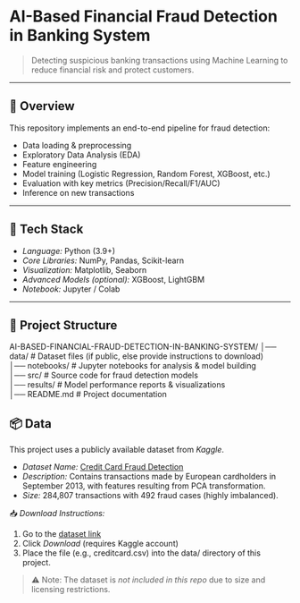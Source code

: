 # AI-Based Financial Fraud Detection in Banking System

> Detecting suspicious banking transactions using Machine Learning to reduce financial risk and protect customers.

---

## 📌 Overview
This repository implements an end-to-end pipeline for fraud detection:
- Data loading & preprocessing
- Exploratory Data Analysis (EDA)
- Feature engineering
- Model training (Logistic Regression, Random Forest, XGBoost, etc.)
- Evaluation with key metrics (Precision/Recall/F1/AUC)
- Inference on new transactions

---

## 🧰 Tech Stack
- *Language:* Python (3.9+)
- *Core Libraries:* NumPy, Pandas, Scikit-learn
- *Visualization:* Matplotlib, Seaborn
- *Advanced Models (optional):* XGBoost, LightGBM
- *Notebook:* Jupyter / Colab

---

## 📂 Project Structure
AI-BASED-FINANCIAL-FRAUD-DETECTION-IN-BANKING-SYSTEM/
│── data/               # Dataset files (if public, else provide instructions to download)  
│── notebooks/          # Jupyter notebooks for analysis & model building  
│── src/                # Source code for fraud detection models  
│── results/            # Model performance reports & visualizations  
│── README.md           # Project documentation  


## 📦 Data

This project uses a publicly available dataset from *Kaggle*.  

- *Dataset Name:* [Credit Card Fraud Detection](https://www.kaggle.com/datasets/mlg-ulb/creditcardfraud)  
- *Description:* Contains transactions made by European cardholders in September 2013, with features resulting from PCA transformation.  
- *Size:* 284,807 transactions with 492 fraud cases (highly imbalanced).  

📥 *Download Instructions:*  
1. Go to the [dataset link](https://www.kaggle.com/datasets/mlg-ulb/creditcardfraud)  
2. Click *Download* (requires Kaggle account)  
3. Place the file (e.g., creditcard.csv) into the data/ directory of this project.  

> ⚠ Note: The dataset is *not included in this repo* due to size and licensing restrictions.

